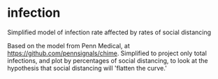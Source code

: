 # infection
Simplified model of infection rate affected by rates of social distancing

Based on the model from Penn Medical, at https://github.com/pennsignals/chime. Simplified to project only total infections, and plot by percentages of social distancing, to look at the hypothesis that social distancing will 'flatten the curve.'
